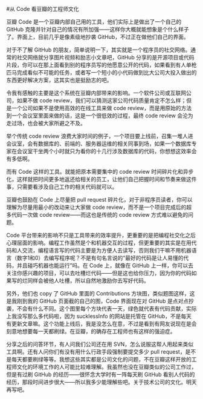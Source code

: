 #从 Code 看豆瓣的工程师文化

<!-- description: 上周六去了 Beijing Open Party，和其他很多人一样，主要是冲着豆瓣的 Code 分享去的。（今天微信发出的文章是空白，是因为文章被微信吃掉了，非常抱歉） -->
<!-- date: 2013-05-13 -->

豆瓣 Code 是一个豆瓣内部自己用的工具，他们实际上是做出了一个自己的 GitHub 克隆并针对自己的情况有所加强——这样你大概就能想象是个什么样子了。界面上，目前几乎是像素级地抄袭 GitHub，不过正在做他们自己的界面。

对于不了解 GitHub 的朋友，简单说明一下，其实就是一个程序员的社交网络。通常的社交网络就分享图片视频和励志小文章吧，GitHub 分享的是开源项目或代码片段，你可以在那上面看到别的程序员写的他愿意公开的代码，如果看到有人单枪匹马完成看似不可能的任务，或者写一个短小的小代码做到比大公司大投入做出的东西更好解决方案，这其实也是挺励志的吧。

令我有感触的主要是这个系统在豆瓣内部带来的影响。一个软件公司或互联网公司，如果不做 code review，我们可以猜测这家公司代码质量肯定不怎么样；但是一个公司如果不是使用高效的在线工具来做 code review，而是用原始的方法到一个会议室里面来做的话，这是一个很低效的过程，最终 code review 会沦为走过场，也会被大家所避之不及。

举个传统 code review 浪费大家时间的例子，一个项目要上线前，召集一堆人进会议室，会有数据库的、前端的、服务器运维的相关同事到场，如果一个数据库专家在会议室干坐两个小时就只为看你的十几行涉及数据库的代码，你想想这效率会有多低啊。

而有 Code 这样的工具。就能把原本需要集中的 code review 时间碎片化和异步化，这样就把时间更多地返还给相关的员工，让他们自己把握时间和节奏来做这件事，只需要看涉及自己工作的相关代码就可以。

豆瓣也鼓励在 Code 上尽量把 pull request 碎片化，对于非程序员读者，你可以理解为尽量用最小的改动来让大家做 code review，而不是一个项目完成后的超多代码一次做 code review——而这也是传统的 code review 方式难以避免的问题。

Code 平台带来的影响不只是工具带来的效率提升，更重要的是把编程社交化之后心理层面的影响。编程工作虽然是个和机器交互的过程，但更重要的其实是在用代码和人交流，编程语言写的代码主要是为方便人去读写，否则我们干嘛不用机器语言（数字1和0）去编写程序呢？不是有句名言说的“最好的代码是让人易懂的代码，并且碰巧机器也能运行”吗。在 Code 上，就像在 GitHub 上一样，你可以去关注你感兴趣的项目，可以去吐槽烂代码——但是这也给你压力，因为你的代码如果写的烂同样会被他人吐槽，所以自然地激励你去写好代码。

另外，他们也 copy 了 GitHub 里面的 Contributions 方块图，类似题图这样，这是我刚到我的 GitHub 页面截的自己的图，Code 界面现在对 GitHub 是点对点抄袭，不会有什么不同。这个图里每个方块代表一天，绿色就代表有代码贡献，实际上我没写那么多代码啦，因为 sucklessInfo 的网站是托管在 GitHub，不是每天有更新文章嘛。这个功能上线后，我是没怎么在意，不过是看到有网友说现在是会刻意地想要每一天都刷绿。在豆瓣，的确存在工程师也有这样的强迫症。

分享之后的问答环节，有人问我们公司还在用 SVN，怎么说服这帮人用起来类似工具啊。还有人问你们有没有用什么行政手段强制要提交多少 pull request，是不是每天都要刷绿等等。我想这些其实都是公司文化的问题，不在豆瓣这样开放的工程师文化的环境工作的人可能比较难理解。我虽然也没在豆瓣类似的公司工作过，但是有过刷 GitHub 的经历——很怀念大学时有一阵每天刷 GitHub 看别人代码的经历，那段时间进步很大——所以我多少能理解些吧。关于技术公司的文化。明天再写吧。